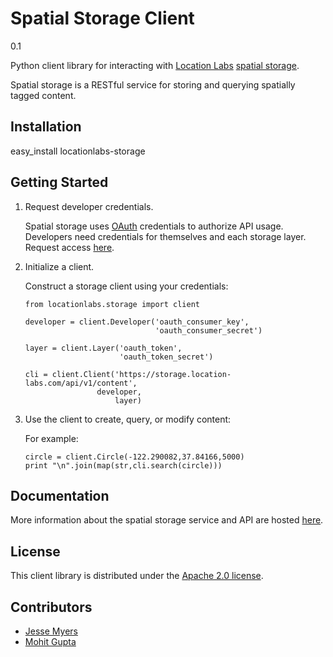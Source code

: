 # Spatial Storage Client

0.1

Python client library for interacting with [Location Labs][1] [spatial storage][2].

[1]: http://location-labs.com
[2]: http://storage.location-labs.com

Spatial storage is a RESTful service for storing and querying spatially
tagged content.


## Installation

easy_install locationlabs-storage


## Getting Started

1.  Request developer credentials.

    Spatial storage uses [OAuth][3] credentials to authorize API usage. Developers
    need credentials for themselves and each storage layer. Request access [here][4].

[3]: http://oauth.net
[4]: http://storage.location-labs.com/support

2.  Initialize a client.

    Construct a storage client using your credentials:

        from locationlabs.storage import client

        developer = client.Developer('oauth_consumer_key',
                                     'oauth_consumer_secret')

        layer = client.Layer('oauth_token',
                             'oauth_token_secret')

        cli = client.Client('https://storage.location-labs.com/api/v1/content',
	                    developer,
                            layer)

1.  Use the client to create, query, or modify content:

    For example:

        circle = client.Circle(-122.290082,37.84166,5000)
        print "\n".join(map(str,cli.search(circle)))


## Documentation

More information about the spatial storage service and API are hosted [here][5].

[5]: http://storage.location-labs.com/docs

## License

This client library is distributed under the [Apache 2.0 license][6].

[6]: http://www.apache.org/licenses/LICENSE-2.0.html

## Contributors

- [Jesse Myers](https://github.com/jessemyers)
- [Mohit Gupta](https://github.com/m0hit)

